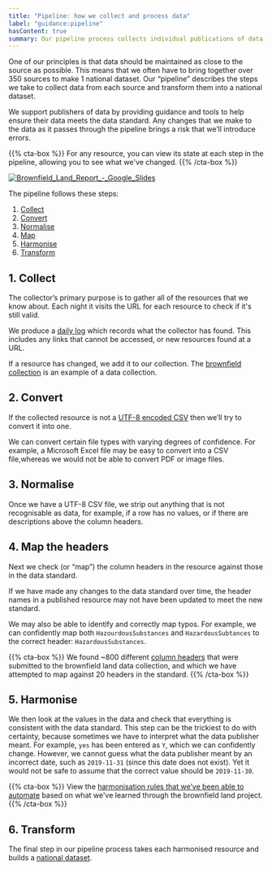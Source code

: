 ```yaml
---
title: "Pipeline: how we collect and process data"
label: "guidance:pipeline"
hasContent: true
summary: Our pipeline process collects individual publications of data and turns them into a national dataset.
---
```


One of our principles is that data should be maintained as close to the source as possible. This means that we often have to bring together over 350 sources to make 1 national dataset. Our “pipeline” describes the steps we take to collect data from each source and transform them into a national dataset.

We support publishers of data by providing guidance and tools to help ensure their data meets the data standard. Any changes that we make to the data as it passes through the pipeline brings a risk that we’ll introduce errors.

{{% cta-box %}}
For any resource, you can view its state at each step in the pipeline, allowing you to see what we've changed.
{{% /cta-box %}}

<a data-flickr-embed="true" href="https://www.flickr.com/photos/mattlucht/49547009136/in/datetaken-public/" title="Brownfield_Land_Report_-_Google_Slides"><img src="https://live.staticflickr.com/65535/49547009136_f3c86e9e31_b.jpg" alt="Brownfield_Land_Report_-_Google_Slides"></a>

The pipeline follows these steps:

1. [Collect](#1-collect)
2. [Convert](#2-convert)
3. [Normalise](#3-normalise)
4. [Map](#4-map-the-headers)
5. [Harmonise](#5-harmonise)
6. [Transform](#6-transform)

## 1. Collect

The collector’s primary purpose is to gather all of the resources that we know about. Each night it visits the URL for each resource to check if it's still valid.

We produce a [daily log](/resource/log/2020-03-09) which records what the collector has found. This includes any links that cannot be accessed, or new resources found at a URL.

If a resource has changed, we add it to our collection. The [brownfield collection](https://github.com/digital-land/brownfield-land-collection/blob/master/dataset/brownfield-land.csv) is an example of a data collection.

## 2. Convert

If the collected resource is not a [UTF-8 encoded CSV](https://www.w3schools.com/charsets/ref_html_utf8.asp) then we’ll try to convert it into one.

We can convert certain file types with varying degrees of confidence. For example, a Microsoft Excel file may be easy to convert into a CSV file,whereas we would not be able to convert PDF or image files.  

## 3. Normalise

Once we have a UTF-8 CSV file, we strip out anything that is not recognisable as data, for example, if a row has no values, or if there are descriptions above the column headers.

## 4. Map the headers

Next we check (or “map”) the column headers in the resource against those in the data standard.

If we have made any changes to the data standard over time, the header names in a published resource may not have been updated to meet the new standard.

We may also be able to identify and correctly map typos. For example, we can confidently map both `HazourdousSubstances` and `HazardousSubtances` to the correct header: `HazardousSubstances`.

{{% cta-box %}}
We found ~800 different [column headers](https://github.com/digital-land/brownfield-land-collection/blob/master/index/count/column.csv) that were submitted to the brownfield land data collection, and which we have attempted to map against 20 headers in the standard.
{{% /cta-box %}}

## 5. Harmonise

We then look at the values in the data and check that everything is consistent with the data standard. This step can be the trickiest to do with certainty, because sometimes we have to interpret what the data publisher meant. For example, `yes` has been entered as `Y`, which we can confidently change. However, we cannot guess what the data publisher meant by an incorrect date, such as `2019-11-31` (since this date does not exist). Yet it would not be safe to assume that the correct value should be `2019-11-30`.

{{% cta-box %}}
View the [harmonisation rules that we’ve been able to automate](https://github.com/digital-land/brownfield-land-collection/blob/master/bin/harmonise.py) based on what we've learned through the brownfield land project.
{{% /cta-box %}}

## 6. Transform

The final step in our pipeline process takes each harmonised resource and builds a [national dataset](/dataset/brownfield-land/).
